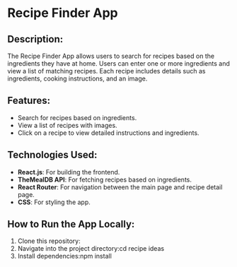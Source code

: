 # Recipe Finder App

## Description:
The Recipe Finder App allows users to search for recipes based on the ingredients they have at home. Users can enter one or more ingredients and view a list of matching recipes. Each recipe includes details such as ingredients, cooking instructions, and an image.

## Features:
- Search for recipes based on ingredients.
- View a list of recipes with images.
- Click on a recipe to view detailed instructions and ingredients.

## Technologies Used:
- **React.js**: For building the frontend.
- **TheMealDB API**: For fetching recipes based on ingredients.
- **React Router**: For navigation between the main page and recipe detail page.
- **CSS**: For styling the app.

## How to Run the App Locally:
1. Clone this repository:
2. Navigate into the project directory:cd recipe ideas
3. Install dependencies:npm install